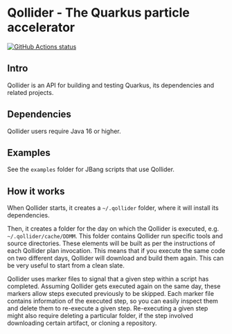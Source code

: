 # Qollider - The Quarkus particle accelerator

<p align="left">
  <a href="https://github.com/galderz/qollider"><img alt="GitHub Actions status" src="https://github.com/galderz/qollider/workflows/Java%20CI/badge.svg"></a>
</p>

## Intro

Qollider is an API for building and testing Quarkus, its dependencies and related projects.

## Dependencies

Qollider users require Java 16 or higher.

## Examples

See the `examples` folder for JBang scripts that use Qollider.

## How it works

When Qollider starts, it creates a `~/.qollider` folder,
where it will install its dependencies.

Then, it creates a folder for the day on which the Qollider is executed,
e.g. `~/.qollider/cache/DDMM`.
This folder contains Qollider run specific tools and source directories.
These elements will be built as per the instructions of each Qollider plan invocation.
This means that if you execute the same code on two different days,
Qollider will download and build them again.
This can be very useful to start from a clean slate.

Qollider uses marker files to signal that a given step within a script has completed.
Assuming Qollider gets executed again on the same day,
these markers allow steps executed previously to be skipped.
Each marker file contains information of the executed step,
so you can easily inspect them and delete them to re-execute a given step.
Re-executing a given step might also require deleting a particular folder,
if the step involved downloading certain artifact,
or cloning a repository.
